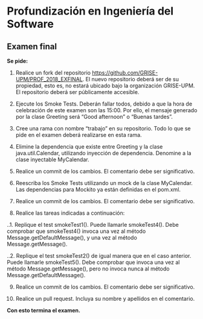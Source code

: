 # Profundización en Ingeniería del Software
## Examen final

**Se pide:**

1. Realice un fork del repositorio https://github.com/GRISE-UPM/PROF_2018_EXFINAL. El nuevo repositorio deberá ser de su propiedad, esto es, no estará ubicado bajo la organización GRISE-UPM. El repositorio deberá ser públicamente accesible.

2. Ejecute los Smoke Tests. Deberán fallar todos, debido a que la hora de celebración de este examen son las 15:00. Por ello, el mensaje generado por la clase Greeting será “Good afternoon” o “Buenas tardes”.

3. Cree una rama con nombre “trabajo” en su repositorio. Todo lo que se pide en el examen deberá realizarse en esta rama.

4. Elimine la dependencia que existe entre Greeting y la clase java.util.Calendar, utilizando inyección de dependencia. Denomine a la clase inyectable MyCalendar.

5. Realice un commit de los cambios. El comentario debe ser significativo.

6. Reescriba los Smoke Tests utilizando un mock de la clase MyCalendar. Las dependencias para Mockito ya están definidas en el pom.xml. 

7. Realice un commit de los cambios. El comentario debe ser significativo.

8. Realice las tareas indicadas a continuación:

..1. Replique el test smokeTest1(). Puede llamarle smokeTest4(). Debe comprobar que smokeTest4() invoca una vez al método Message.getDefaultMessage(), y una vez al método Message.getMessage().

..2. Replique el test smokeTest2() de igual manera que en el caso anterior. Puede llamarle smokeTest5(). Debe comprobar que invoca una vez al método Message.getMessage(), pero no invoca nunca al método Message.getDefaultMessage().

9. Realice un commit de los cambios. El comentario debe ser significativo.

10. Realice un pull request. Incluya su nombre y apellidos en el comentario.

**Con esto termina el examen.**
